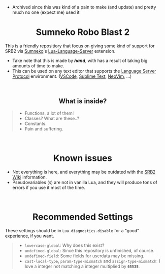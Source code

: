 * Archived since this was kind of a pain to make (and update) and pretty much no one (expect me) used it

<h1 align="center"> Sumneko Robo Blast 2</h1>

This is a friendly repositiory that focus on giving some kind of support for SRB2 via [Sumneko](https://github.com/sumneko/)'s [Lua-Language-Server](https://github.com/sumneko/lua-language-server/) extension.

- Take note that this is made by ***hand***, with has a result of taking big amounts of time to make.
- This can be used on any text editor that supports the [Language Server Protocol](https://microsoft.github.io/language-server-protocol/) environment. ([VSCode](https://code.visualstudio.com/), [Sublime Text](https://www.sublimetext.com/), [NeoVim](https://neovim.io/), ...)

<br>
<h2 align="center"> What is inside?</h2>

> * Functions, a lot of them!
> * Classes? What are these..?
> * Constants.
> * Pain and suffering.

<br>
<h1 align="center"> Known issues</h1>

* Not everything is here, and everything may be outdated with the [SRB2 Wiki](https://wiki.srb2.org/wiki/) information.
* Pseudovariables (`$`) are not in vanilla Lua, and they will produce tons of errors if you use it most of the time.

<br>
<h1 align="center"> Recommended Settings</h1>

These settings should be in `Lua.diagnostics.disable` for a "good" experience, if you want.
> * `lowercase-global`: Why does this exist?
> * `undefined-global`: Since this repository is unfinished, of course.
> * `undefined-field`: Some fields for userdata may be missing.
> * `cast-local-type`, `param-type-mismatch` and `assign-type-mismatch`: I love a integer not matching a integer multiplied by **`65535`**.
